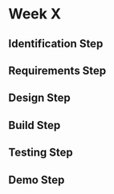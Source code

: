 # Week X

## Identification Step

## Requirements Step

## Design Step

## Build Step

## Testing Step

## Demo Step
